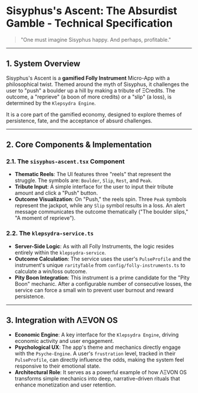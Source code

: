 # Sisyphus's Ascent: The Absurdist Gamble - Technical Specification

> "One must imagine Sisyphus happy. And perhaps, profitable."

---

## 1. System Overview

Sisyphus's Ascent is a **gamified Folly Instrument** Micro-App with a philosophical twist. Themed around the myth of Sisyphus, it challenges the user to "push" a boulder up a hill by making a tribute of ΞCredits. The outcome, a "reprieve" (a boon of more credits) or a "slip" (a loss), is determined by the `Klepsydra Engine`.

It is a core part of the gamified economy, designed to explore themes of persistence, fate, and the acceptance of absurd challenges.

---

## 2. Core Components & Implementation

### 2.1. The `sisyphus-ascent.tsx` Component
- **Thematic Reels**: The UI features three "reels" that represent the struggle. The symbols are: `Boulder`, `Slip`, `Rest`, and `Peak`.
- **Tribute Input**: A simple interface for the user to input their tribute amount and click a "Push" button.
- **Outcome Visualization**: On "Push," the reels spin. Three `Peak` symbols represent the jackpot, while any `Slip` symbol results in a loss. An alert message communicates the outcome thematically ("The boulder slips," "A moment of reprieve").

### 2.2. The `klepsydra-service.ts`
- **Server-Side Logic**: As with all Folly Instruments, the logic resides entirely within the `klepsydra-service`.
- **Outcome Calculation**: The service uses the user's `PulseProfile` and the instrument's unique `rarityTable` from `config/folly-instruments.ts` to calculate a win/loss outcome.
- **Pity Boon Integration**: This instrument is a prime candidate for the "Pity Boon" mechanic. After a configurable number of consecutive losses, the service can force a small win to prevent user burnout and reward persistence.

---

## 3. Integration with ΛΞVON OS

- **Economic Engine**: A key interface for the `Klepsydra Engine`, driving economic activity and user engagement.
- **Psychological UX**: The app's theme and mechanics directly engage with the `Psyche-Engine`. A user's `frustration` level, tracked in their `PulseProfile`, can directly influence the odds, making the system feel responsive to their emotional state.
- **Architectural Role**: It serves as a powerful example of how ΛΞVON OS transforms simple mechanics into deep, narrative-driven rituals that enhance monetization and user retention.